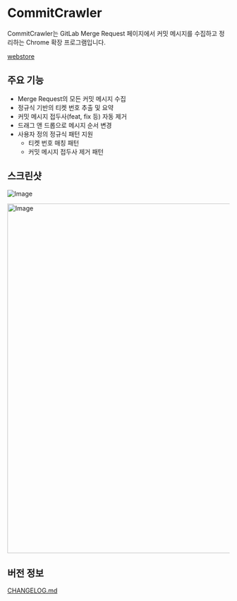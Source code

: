 # CommitCrawler

CommitCrawler는 GitLab Merge Request 페이지에서 커밋 메시지를 수집하고 정리하는 Chrome 확장 프로그램입니다.

[webstore](https://chromewebstore.google.com/detail/commitextractor/hmeggpmnaknodlgjnacpgpmnnbigpkgg?hl=ko)

## 주요 기능

- Merge Request의 모든 커밋 메시지 수집
- 정규식 기반의 티켓 번호 추출 및 요약
- 커밋 메시지 접두사(feat, fix 등) 자동 제거
- 드래그 앤 드롭으로 메시지 순서 변경
- 사용자 정의 정규식 패턴 지원
  - 티켓 번호 매칭 패턴
  - 커밋 메시지 접두사 제거 패턴

## 스크린샷

![Image](https://github.com/user-attachments/assets/1bb2902a-882b-41bc-95e2-252409f78010)

<img width="792" alt="Image" src="https://github.com/user-attachments/assets/0d9cb3e6-a6d6-4bd6-b5f1-4fd85c1b4874" />

## 버전 정보

[CHANGELOG.md](./CHANGELOG.md)
